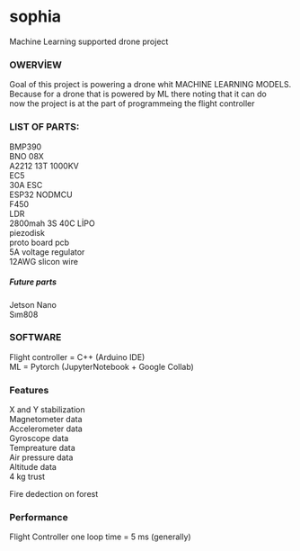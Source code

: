 # sophia  
Machine Learning supported drone project  

### OWERVİEW
Goal of this project is powering a drone whit MACHINE LEARNING MODELS. Because for a drone that is powered by ML there noting that it can do  
now the project is at the part of programmeing the flight controller

### LIST OF PARTS:  

BMP390  
BNO 08X  
A2212 13T 1000KV  
EC5  
30A ESC  
ESP32 NODMCU  
F450  
LDR  
2800mah 3S 40C LİPO  
piezodisk  
proto board pcb  
5A voltage regulator  
12AWG slicon wire  
##### Future  parts
Jetson Nano  
Sım808  



### SOFTWARE  
Flight controller = C++ (Arduino IDE)  
ML = Pytorch (JupyterNotebook + Google Collab)  


### Features  
X and Y stabilization  
Magnetometer  data  
Accelerometer  data  
Gyroscope  data  
Tempreature data   
Air pressure data  
Altitude data  
4 kg trust  

Fire dedection on forest  


### Performance
Flight Controller one loop time = 5 ms (generally)

